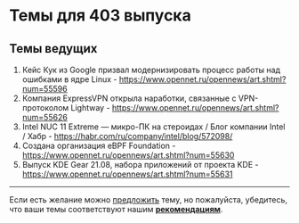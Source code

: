 # Темы для 403 выпуска

## Темы ведущих

1. Кейс Кук из Google призвал модернизировать процесс работы над ошибками в ядре Linux - https://www.opennet.ru/opennews/art.shtml?num=55596
1. Компания ExpressVPN открыла наработки, связанные с VPN-протоколом Lightway - https://www.opennet.ru/opennews/art.shtml?num=55626
1. Intel NUC 11 Extreme — микро-ПК на стероидах / Блог компании Intel / Хабр - https://habr.com/ru/company/intel/blog/572098/
1. Создана организация eBPF Foundation - https://www.opennet.ru/opennews/art.shtml?num=55630
2. Выпуск KDE Gear 21.08, набора приложений от проекта KDE - https://www.opennet.ru/opennews/art.shtml?num=55631

---

Если есть желание можно [предложить](themes_from_listeners.md) тему, но пожалуйста, убедитесь, что ваши темы соответствуют нашим **[рекомендациям](Recommendations_for_the_proposed_topics.md)**.

